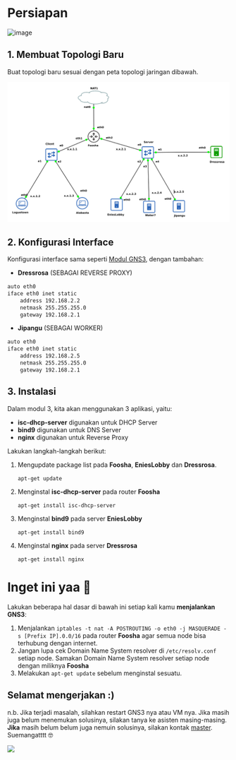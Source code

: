 # Persiapan

![image](https://c.tenor.com/A-zBK3Pr8YQAAAAM/suuuper-franky.gif)

## 1. Membuat Topologi Baru

Buat topologi baru sesuai dengan peta topologi jaringan dibawah.

![image](../Modul-3/Reverse%20Proxy/img/prequesites.png)

## 2. Konfigurasi Interface

Konfigurasi interface sama seperti [Modul GNS3](https://github.com/arsitektur-jaringan-komputer/Modul-Jarkom/tree/modul-uml), dengan tambahan:

* **Dressrosa** (SEBAGAI REVERSE PROXY)
```
auto eth0
iface eth0 inet static
	address 192.168.2.2
	netmask 255.255.255.0
	gateway 192.168.2.1
```
* **Jipangu** (SEBAGAI WORKER)

```
auto eth0
iface eth0 inet static
	address 192.168.2.5
	netmask 255.255.255.0
	gateway 192.168.2.1
```

## 3. Instalasi

Dalam modul 3, kita akan menggunakan 3 aplikasi, yaitu:

* **isc-dhcp-server** digunakan untuk DHCP Server
* **bind9** digunakan untuk DNS Server
* **nginx** digunakan untuk Reverse Proxy

Lakukan langkah-langkah berikut:

1. Mengupdate package list pada **Foosha**, **EniesLobby** dan **Dressrosa**.

    ```
    apt-get update
    ```

2. Menginstal **isc-dhcp-server** pada router **Foosha**

    ```
    apt-get install isc-dhcp-server
    ```

3. Menginstal **bind9** pada server **EniesLobby**

    ```
    apt-get install bind9
    ```

4. Menginstal **nginx** pada server **Dressrosa**

    ```
    apt-get install nginx
    ```

# Inget ini yaa 👋

Lakukan beberapa hal dasar di bawah ini setiap kali kamu **menjalankan GNS3**:

1. Menjalankan `iptables -t nat -A POSTROUTING -o eth0 -j MASQUERADE -s [Prefix IP].0.0/16` pada router **Foosha** agar semua node bisa terhubung dengan internet.
2. Jangan lupa cek Domain Name System resolver di `/etc/resolv.conf` setiap node. Samakan Domain Name System resolver setiap node dengan miliknya **Foosha**
3. Melakukan `apt-get update` sebelum menginstal sesuatu.

## Selamat mengerjakan :)

n.b. Jika terjadi masalah, silahkan restart GNS3 nya atau VM nya. Jika masih juga belum menemukan solusinya, silakan tanya ke asisten masing-masing. **Jika** masih belum belum juga nemuin solusinya, silakan kontak [master](https://github.com/kuuhaku86). Suemangatttt 🤓

![](https://64.media.tumblr.com/fb2eb1aa1d88b93a8fec36fd81b051cb/fbcc43fc5be59b7e-17/s500x750/b90ad78abd57064acf96ae5bde0ffed0b23ac968.gifv)
